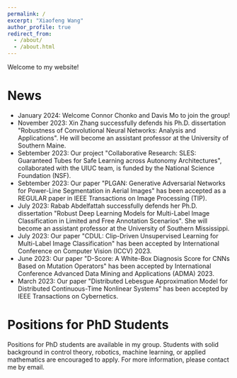 ```yaml
---
permalink: /
excerpt: "Xiaofeng Wang"
author_profile: true
redirect_from: 
  - /about/
  - /about.html
---
```

Welcome to my website!

News
======
- January 2024: Welcome Connor Chonko and Davis Mo to join the group!
- November 2023: Xin Zhang successfully defends his Ph.D. dissertation "Robustness of Convolutional Neural Networks: Analysis and Applications".  He will become an assistant professor at the University of Southern Maine.
- Sebtember 2023: Our project "Collaborative Research: SLES: Guaranteed Tubes for Safe Learning across Autonomy Architectures", collaborated with the UIUC team, is funded by the National Science Foundation (NSF).
- Sebtember 2023: Our paper "PLGAN: Generative Adversarial Networks for Power-Line Segmentation in Aerial Images" has been accepted as a REGULAR paper in IEEE Transactions on Image Processing (TIP).
- July 2023: Rabab Abdelfattah successfully defends her Ph.D. dissertation "Robust Deep Learning Models for Multi-Label Image Classification in Limited and Free Annotation Scenarios".  She will become an assistant professor at the University of Southern Mississippi.
- July 2023: Our paper "CDUL: Clip-Driven Unsupervised Learning for Multi-Label Image Classification" has been accepted by International Conference on Computer Vision (ICCV) 2023.
- June 2023: Our paper "D-Score: A White-Box Diagnosis Score for CNNs Based on Mutation Operators" has been accepted by International Conference Advanced Data Mining and Applications (ADMA) 2023.
- March 2023: Our paper "Distributed Lebesgue Approximation Model for Distributed Continuous-Time Nonlinear Systems" has been accepted by IEEE Transactions on Cybernetics.


Positions for PhD Students
======
Positions for PhD students are available in my group. Students with solid background in control theory, robotics, machine learning, or applied mathematics are encouraged to apply. For more information, please contact me by email.
